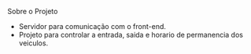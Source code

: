 Sobre o Projeto

- Servidor para comunicação com o front-end.
- Projeto para controlar a entrada, saida e horario de permanencia dos veiculos.